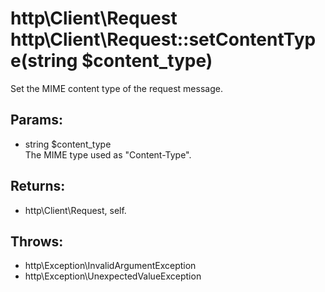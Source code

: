 # http\Client\Request http\Client\Request::setContentType(string $content_type)

Set the MIME content type of the request message.

## Params:

* string $content_type  
  The MIME type used as "Content-Type".

## Returns:

* http\Client\Request, self.

## Throws:

* http\Exception\InvalidArgumentException
* http\Exception\UnexpectedValueException
